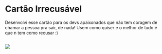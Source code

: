 # Cartão Irrecusável
Desenvolvi esse cartão para os devs apaixonados que não tem coragem de chamar a pessoa pra sair, de nada! Usem como quiser e o melhor de tudo é que n tem como recusar :)

##

<img src="/assets/cartão.mp4">
